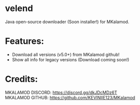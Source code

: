 # velend

Java open-source downloader (Soon installer!) for MKalamod.


# Features:
- Download all versions (v5.0+) from MKalamod github!
- Show all info for legacy versions (Download coming soon!)

# Credits:
MKALAMOD DISCORD: https://discord.gg/dkJDcMDz6T     
MKALAMOD GITHUB: https://github.com/KEVINIIE123/MKalamod
